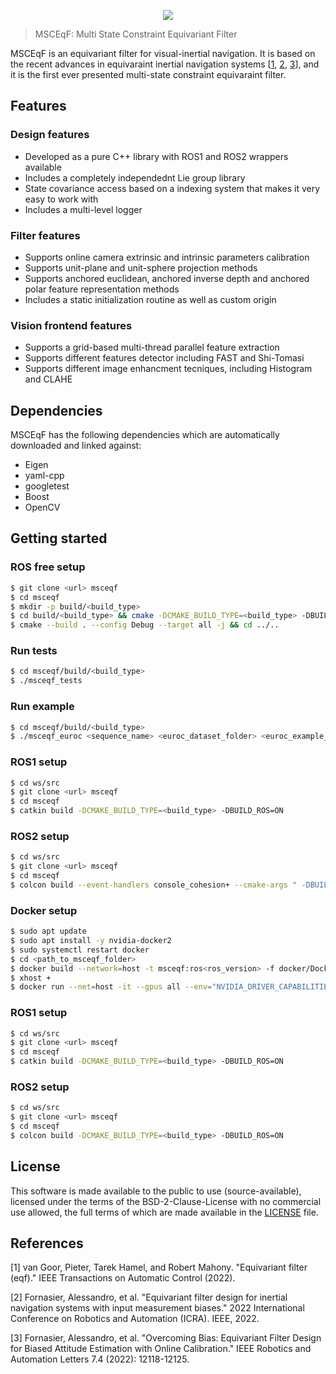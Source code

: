 <p align="center"> <img src="https://drive.google.com/uc?id=1y8wuUhLBD60TJ7D8N30FmNNyNzEH3MY6"/></p>

> MSCEqF: Multi State Constraint Equivariant Filter

MSCEqF is an equivariant filter for visual-inertial navigation. 
It is based on the recent advances in equivaraint inertial navigation systems [[1](#1), [2](#2), [3](#3)], and it is the first ever presented multi-state constraint equivaraint filter.

## Features
### Design features

- Developed as a pure C++ library with ROS1 and ROS2 wrappers available
- Includes a completely independednt Lie group library
- State covariance access based on a indexing system that makes it very easy to work with
- Includes a multi-level logger

### Filter features

- Supports online camera extrinsic and intrinsic parameters calibration
- Supports unit-plane and unit-sphere projection methods
- Supports anchored euclidean, anchored inverse depth and anchored polar feature representation methods
- Includes a static initialization routine as well as custom origin

### Vision frontend features

- Supports a grid-based multi-thread parallel feature extraction 
- Supports different features detector including FAST and Shi-Tomasi
- Supports different image enhancment tecniques, including Histogram and CLAHE

## Dependencies

MSCEqF has the following dependencies which are automatically downloaded and linked against:

- Eigen
- yaml-cpp
- googletest
- Boost
- OpenCV

## Getting started
### ROS free setup
```sh
$ git clone <url> msceqf
$ cd msceqf
$ mkdir -p build/<build_type>
$ cd build/<build_type> && cmake -DCMAKE_BUILD_TYPE=<build_type> -DBUILD_TESTS=ON ../..
$ cmake --build . --config Debug --target all -j && cd ../..
```

### Run tests
```sh
$ cd msceqf/build/<build_type>
$ ./msceqf_tests
```

### Run example
```sh
$ cd msceqf/build/<build_type>
$ ./msceqf_euroc <sequence_name> <euroc_dataset_folder> <euroc_example_folder>
```

### ROS1 setup
```sh
$ cd ws/src
$ git clone <url> msceqf
$ cd msceqf
$ catkin build -DCMAKE_BUILD_TYPE=<build_type> -DBUILD_ROS=ON
```

### ROS2 setup
```sh
$ cd ws/src
$ git clone <url> msceqf
$ cd msceqf
$ colcon build --event-handlers console_cohesion+ --cmake-args " -DBUILD_ROS=ON" --cmake-args " -DCMAKE_BUILD_TYPE=<build_type>"
```

### Docker setup
```sh
$ sudo apt update
$ sudo apt install -y nvidia-docker2
$ sudo systemctl restart docker
$ cd <path_to_msceqf_folder>
$ docker build --network=host -t msceqf:ros<ros_version> -f docker/Dockerfile_ros<ros_version>
$ xhost +
$ docker run --net=host -it --gpus all --env="NVIDIA_DRIVER_CAPABILITIES=all" --env="DISPLAY" --env="QT_X11_NO_MITSHM=1" --volume="/tmp/.X11-unix:/tmp/.X11-unix:rw" msceqf:ros<ros_version>
```

### ROS1 setup
```sh
$ cd ws/src                                                                             # Move into ROS workspace
$ git clone <url> msceqf                                                                # Get the code
$ cd msceqf                                                                             # Move into msceqf folder
$ catkin build -DCMAKE_BUILD_TYPE=<build_type> -DBUILD_ROS=ON                           # ROS1 build
```

### ROS2 setup
```sh
$ cd ws/src                                                                             # Move into ROS workspace
$ git clone <url> msceqf                                                                # Get the code
$ cd msceqf                                                                             # Move into msceqf folder
$ colcon build -DCMAKE_BUILD_TYPE=<build_type> -DBUILD_ROS=ON                           # ROS2 build
```

## License

This software is made available to the public to use (source-available), licensed under the terms of the BSD-2-Clause-License with no commercial use allowed, the full terms of which are made available in the [LICENSE](LICENSE) file. 

## References
<a id="1">[1]</a> van Goor, Pieter, Tarek Hamel, and Robert Mahony. "Equivariant filter (eqf)." IEEE Transactions on Automatic Control (2022).

<a id="2">[2]</a> Fornasier, Alessandro, et al. "Equivariant filter design for inertial navigation systems with input measurement biases." 2022 International Conference on Robotics and Automation (ICRA). IEEE, 2022.

<a id="3">[3]</a> Fornasier, Alessandro, et al. "Overcoming Bias: Equivariant Filter Design for Biased Attitude Estimation with Online Calibration." IEEE Robotics and Automation Letters 7.4 (2022): 12118-12125.

